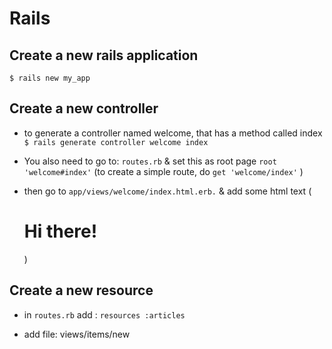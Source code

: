 Rails
=======

Create a new rails application
--------
`$ rails new my_app`

Create a new controller
--------

* to generate a controller named welcome, that has a method called index
`$ rails generate controller welcome index`

* You also need to go to:
`routes.rb`
& set this as root page
`root 'welcome#index'`
(to create a simple route, do `get 'welcome/index'` )

* then go to 
`app/views/welcome/index.html.erb.`
& add some html text (<h1>Hi there!</h1>)

Create a new resource
--------
* in `routes.rb` add :
`resources :articles`

* add file: views/items/new